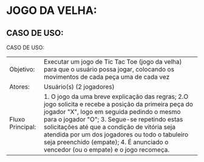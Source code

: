 # JOGO DA VELHA:
## CASO DE USO:

CASO DE USO:

|||
| ------ | ------ |
| Objetivo:  | Executar um jogo de Tic Tac Toe (jogo da velha) para que o usuário possa jogar, colocando os movimentos de cada peça uma de cada vez |
| Atores: | Usuário(s) (2 jogadores) |
| Fluxo Principal: | 1. O jogo da uma breve explicação das regras;  2.O jogo solicita e recebe a posição da primeira peça do jogador "X", logo em seguida pedindo o mesmo para o jogador "O"; 3. Segue-se repetindo estas solicitações até que a condição de vitória seja atendida por um dos jogadores ou todo o tabuleiro seja preenchido (empate); 4. É anunciado o vencedor (ou o empate) e o jogo recomeça. |

